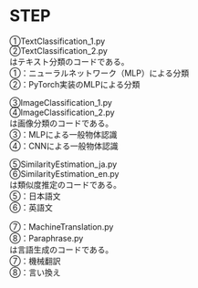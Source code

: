 # STEP

①TextClassification_1.py  
②TextClassification_2.py  
はテキスト分類のコードである。  
①：ニューラルネットワーク（MLP）による分類  
②：PyTorch実装のMLPによる分類  

③ImageClassification_1.py  
④ImageClassification_2.py  
は画像分類のコードである。  
③：MLPによる一般物体認識  
④：CNNによる一般物体認識  

⑤SimilarityEstimation_ja.py  
⑥SimilarityEstimation_en.py  
は類似度推定のコードである。  
⑤：日本語文  
⑥：英語文  

⑦：MachineTranslation.py  
⑧：Paraphrase.py  
は言語生成のコードである。  
⑦：機械翻訳  
⑧：言い換え  


